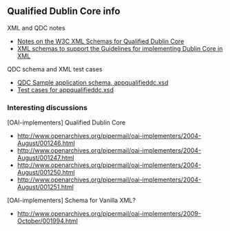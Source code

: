## Qualified Dublin Core info

XML and QDC notes

- [Notes on the W3C XML Schemas for Qualified Dublin Core](http://dublincore.org/schemas/xmls/qdc/2003/04/02/notes/)
- [XML schemas to support the Guidelines for implementing Dublin Core in XML](http://dublincore.org/schemas/xmls/)

QDC schema and XML test cases

- [QDC Sample application schema, appqualifieddc.xsd](http://dublincore.org/schemas/xmls/qdc/2003/04/02/appqualifieddc.xsd)
- [Test cases for appqualifieddc.xsd](http://dublincore.org/schemas/xmls/qdc/2003/04/02/testqualifieddc.xml)

### Interesting discussions

[OAI-implementers] Qualified Dublin Core

- http://www.openarchives.org/pipermail/oai-implementers/2004-August/001246.html
- http://www.openarchives.org/pipermail/oai-implementers/2004-August/001247.html
- http://www.openarchives.org/pipermail/oai-implementers/2004-August/001250.html
- http://www.openarchives.org/pipermail/oai-implementers/2004-August/001251.html

[OAI-implementers] Schema for Vanilla XML?

- http://www.openarchives.org/pipermail/oai-implementers/2009-October/001994.html

